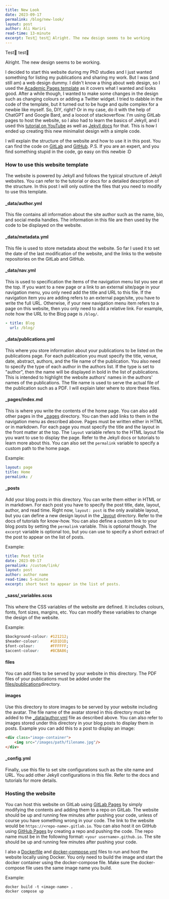 ```yaml
---
title: New Look
date: 2023-09-17 
permalink: /blog/new-look/
layout: post
author: Ali Hariri
read-time: 13-minute
excerpt: Test🎤 test🎤 Alright. The new design seems to be working
---
```


Test🎤 test🎤

Alright. The new design seems to be working.

I decided to start this website during my PhD studies and I just wanted something for listing my publications and sharing my work.
But I was (and still am) a web design dummy.
I didn't know a thing about web design, so I used the [Academic Pages template](https://academicpages.github.io/) as it covers what I wanted and looks good.
After a while though, I wanted to make some changes in the design such as changing colours or adding a Twitter widget.
I tried to dabble in the code of the template, but it turned out to be huge and quite complex for a newbie like myself.
So, DIY, right? Or in my case, do it with the help of ChatGPT and Google Bard, and a loooot of stackoverflow.
I'm using GitLab pages to host the website, so I also had to learn the basics of Jekyll, and I used this [tutorial on YouTube](https://www.youtube.com/playlist?list=PLLAZ4kZ9dFpOPV5C5Ay0pHaa0RJFhcmcB) as well as [Jekyll docs](https://jekyllrb.com/docs/) for that.
This is how I ended up creating this new minimalist design with a simple code.

I will explain the structure of the website and how to use it in this post.
You can find the code on [GitLab](https://gitlab.com/HaririAli/haririali.gitlab.io) and [GitHub](https://github.com/HaririAli/personal-site).
P.S. If you are an expert, and you find something stupid in the code, go easy on this newbie :D 

### How to use this website template
The website is powered by Jekyll and follows the typical structure of Jekyll websites.
You can refer to the tutorial or docs for a detailed description of the structure. In this post I will only outline the files that you need to modify to use this template.

#### _data/author.yml <a href="https://gitlab.com/HaririAli/haririali.gitlab.io/-/blob/main/_data/author.yml"><i class="fa-solid fa-link"></i></a>


This file contains all information about the site author such as the name, bio, and social media handles.
The information in this file are then used by the code to be displayed on the website.

#### _data/metadata.yml <a href="https://gitlab.com/HaririAli/haririali.gitlab.io/-/blob/main/_data/metadata.yml"><i class="fa-solid fa-link"></i></a>
This file is used to store metadata about the website.
So far I used it to set the date of the last modification of the website, and the links to the website repositories on the GitLab and GitHub.

#### _data/nav.yml <a href="https://gitlab.com/HaririAli/haririali.gitlab.io/-/blob/main/_data/nav.yml"><i class="fa-solid fa-link"></i></a>
This is used to specification the items of the navigation menu list you see at the top.
If you want to a new page or a link to an external site/page in your navigation menu, you only need add the title and URL to this file.
If the navigation item you are adding refers to an external page/site, you have to write the full URL.
Otherwise, if your new navigation menu item refers to a page on this website, then you only need to add a relative link.
For example, note how the URL to the Blog page is `/blog/`.

```yaml
- title: Blog
  url: /blog/
```

#### _data/publications.yml <a href="https://gitlab.com/HaririAli/haririali.gitlab.io/-/blob/main/_data/publications.yml"><i class="fa-solid fa-link"></i></a>
This where you store information about your publications to be listed on the publications page.
For each publication you must specify the title, venue, date, abstract, authors, and the file name of the publication.
You also need to specify the type of each author in the authors list.
If the type is set to "author", then the name will be displayed in bold in the list of publications.
This is intended to highlight the website authors' names in the authors' names of the publications.
The file name is used to serve the actual file of the publication such as a PDF.
I will explain later where to store these files.

#### _pages/index.md <a href="https://gitlab.com/HaririAli/haririali.gitlab.io/-/blob/main/_pages/index.md"><i class="fa-solid fa-link"></i></a>
This is where you write the contents of the home page.
You can also add other pages in the [_pages](https://gitlab.com/HaririAli/haririali.gitlab.io/-/tree/main/_pages) directory.
You can then add links to them in the navigation menu as described above.
Pages must be written either in HTML or in markdown.
For each page you must specify the title and the layout in the front matter at the top.
The `layout` variable refers to the HTML layout file you want to use to display the page.
Refer to the Jekyll docs or tutorials to learn more about this.
You can also set the `permalink` variable to specify a custom path to the home page.

Example:
```yaml
layout: page
title: Home
permalink: /
```

#### _posts <a href="https://gitlab.com/HaririAli/haririali.gitlab.io/-/tree/main/_posts"><i class="fa-solid fa-link"></i></a>
Add your blog posts in this directory.
You can write them either in HTML or in markdown.
For each post you have to specify the post title, date, layout, author, and read time.
Right now, `layout: post` is the only available layout, but you can define a new design layout in the [_layout](https://gitlab.com/HaririAli/haririali.gitlab.io/-/tree/main/_layout) directory.
Refer to the docs of tutorials for know-how.
You can also define a custom link to your blog posts by setting the `permalink` variable.
This is optional though.
The `excerpt` variable is optional too, but you can use to specify a short extract of the post to appear on the list of posts.

Example:
```yaml
title: Post title
date: 2023-09-17 
permalink: /custom/link/
layout: post
author: author name
read-time: 5-minute
excerpt: short text to appear in the list of posts.
```

#### _sass/_variables.scss <a href="https://gitlab.com/HaririAli/haririali.gitlab.io/-/blob/main/_sass/_variables.scss"><i class="fa-solid fa-link"></i></a>
This where the CSS variables of the website are defined.
It includes colours, fonts, font sizes, margins, etc.
You can modify these variables to change the design of the website.

Example:
```css
$background-colour: #121212;
$header-colour:     #1D1D1D;
$font-colour:       #FFFFFF;
$accent-colour:     #8CBA86;
```

#### files <a href="https://gitlab.com/HaririAli/haririali.gitlab.io/-/tree/main/files"><i class="fa-solid fa-link"></i></a>
You can add files to be served by your website in this directory.
The PDF files of your publications must be added under the [files/publications](https://gitlab.com/HaririAli/haririali.gitlab.io/-/tree/main/files/directory)directory.

#### images <a href="https://gitlab.com/HaririAli/haririali.gitlab.io/-/tree/main/images"><i class="fa-solid fa-link"></i></a>
Use this directory to store images to be served by your website including the avatar.
The file name of the avatar stored in this directory must be added to the [_data/author.yml](https://gitlab.com/HaririAli/haririali.gitlab.io/-/blob/main/_data/author.yml) file as described above.
You can also refer to images stored under this directory in your blog posts to display them in posts.
Example you can add this to a post to display an image:

```html
<div class="image-container">
    <img src="/images/path/filename.jpg"/>
</div>
```

#### _config.yml <a href="https://gitlab.com/HaririAli/haririali.gitlab.io/-/blob/main/_config.yml"><i class="fa-solid fa-link"></i></a>
Finally, use this file to set site configurations such as the site name and URL.
You add other Jekyll configurations in this file.
Refer to the docs and tutorials for more details.

### Hosting the website
You can host this website on GitLab using [GitLab Pages](https://docs.gitlab.com/ee/user/project/pages/) by simply modifying the contents and adding them to a repo on GitLab.
The website should be up and running few minutes after pushing your code, unless of course you have something wrong in your code.
The link to the website would be `https://<repo-name>.gitlab.io`.
You can also host it on GitHub using [GitHub Pages](https://pages.github.com/) by creating a repo and pushing the code.
The repo name must be in the following format: `<your username>.github.io`.
The site should be up and running few minutes after pushing your code.

I also a [Dockerfile](https://gitlab.com/HaririAli/haririali.gitlab.io/-/blob/main/Dockerfile) and [docker-compose.yml](https://gitlab.com/HaririAli/haririali.gitlab.io/-/blob/main/docker-compose.yml) files to run and host the website locally using Docker.
You only need to build the image and start the docker container using the docker-compose file.
Make sure the docker-compose file uses the same image name you build.

Example:
```commandline
docker build -t <image-name> .
docker compose up
```